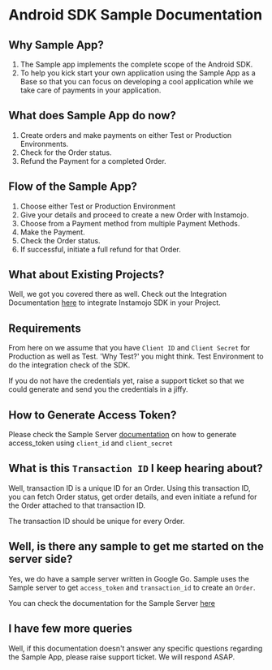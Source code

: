 # Android SDK Sample Documentation

## Why Sample App?
1. The Sample app implements the complete scope of the Android SDK. 
2. To help you kick start your own application using the Sample App as a Base so that you can focus 
on developing a cool application while we take care of payments in your application.

## What does Sample App do now?
1. Create orders and make payments on either Test or Production Environments.
2. Check for the Order status.
3. Refund the Payment for a completed Order.

## Flow of the Sample App?
1. Choose either Test or Production Environment
2. Give your details and proceed to create a new Order with Instamojo.
3. Choose from a Payment method from multiple Payment Methods.
4. Make the Payment.
5. Check the Order status.
6. If successful, initiate a full refund for that Order.

## What about Existing Projects?
Well, we got you covered there as well. Check out the Integration Documentation 
[here](https://docs.instamojo.com/page/android-sdk) to integrate Instamojo SDK in your Project.

## Requirements
From here on we assume that you have `Client ID` and `Client Secret` for Production as well as Test. 
'Why Test?' you might think. Test Environment to do the integration check of the SDK. 

If you do not have the credentials yet, raise a support ticket so that we could generate and 
send you the credentials in a jiffy.

## How to Generate Access Token?
Please check the Sample Server [documentation](https://github.com/Instamojo/sample-sdk-server/blob/master/Readme.md#generating-access-token) on how to generate access_token using `client_id` and `client_secret`

## What is this `Transaction ID` I keep hearing about?
Well, transaction ID is a unique ID for an Order. Using this transaction ID, 
you can fetch Order status, get order details, and even initiate a refund for the Order attached to that transaction ID.

The transaction ID should be unique for every Order.

## Well, is there any sample to get me started on the server side?
Yes, we do have a sample server written in Google Go. Sample uses the Sample server to get `access_token` and `transaction_id`
to create an `Order`.

You can check the documentation for the Sample Server [here](https://github.com/Instamojo/sample-sdk-server/blob/master/Readme.md)

## I have few more queries
Well, if this documentation doesn't answer any specific questions regarding the Sample App, please raise support ticket. We will respond ASAP.
